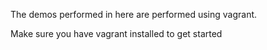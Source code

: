 The demos performed in here are performed using vagrant.

Make sure you have vagrant installed to get started